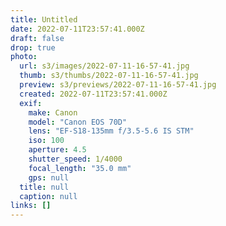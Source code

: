 ```yaml
---
title: Untitled
date: 2022-07-11T23:57:41.000Z
draft: false
drop: true
photo:
  url: s3/images/2022-07-11-16-57-41.jpg
  thumb: s3/thumbs/2022-07-11-16-57-41.jpg
  preview: s3/previews/2022-07-11-16-57-41.jpg
  created: 2022-07-11T23:57:41.000Z
  exif:
    make: Canon
    model: "Canon EOS 70D"
    lens: "EF-S18-135mm f/3.5-5.6 IS STM"
    iso: 100
    aperture: 4.5
    shutter_speed: 1/4000
    focal_length: "35.0 mm"
    gps: null
  title: null
  caption: null
links: []
---
```

